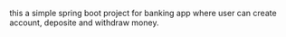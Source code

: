 this a simple spring boot project for banking app where user can create account, deposite and withdraw money. 

